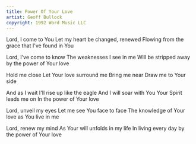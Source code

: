 ```yaml
---
title: Power Of Your Love
artist: Geoff Bullock
copyright: 1992 Word Music LLC
---
```


Lord, I come to You
Let my heart be changed, renewed
Flowing from the grace that I've found in You

Lord, I've come to know
The weaknesses I see in me
Will be stripped away by the power of Your love

Hold me close
Let Your love surround me
Bring me near
Draw me to Your side

And as I wait
I'll rise up like the eagle
And I will soar with You
Your Spirit leads me on
In the power of Your love

Lord, unveil my eyes
Let me see You face to face
The knowledge of Your love as You live in me

Lord, renew my mind
As Your will unfolds in my life
In living every day by the power of Your love











